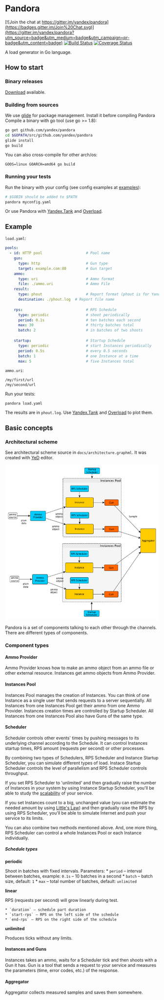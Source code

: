# Pandora

[![Join the chat at https://gitter.im/yandex/pandora](https://badges.gitter.im/Join%20Chat.svg)](https://gitter.im/yandex/pandora?utm_source=badge&utm_medium=badge&utm_campaign=pr-badge&utm_content=badge)
[![Build Status](https://travis-ci.org/yandex/pandora.svg)](https://travis-ci.org/yandex/pandora)
[![Coverage Status](https://coveralls.io/repos/yandex/pandora/badge.svg?branch=master&service=github)](https://coveralls.io/github/yandex/pandora?branch=master)

A load generator in Go language.

## How to start

### Binary releases
[Download](https://github.com/yandex/pandora/releases) available.

### Building from sources
We use [glide](https://glide.sh) for package management. Install it before compiling Pandora
Compile a binary with go tool (use go >= 1.8):
```bash
go get github.com/yandex/pandora
cd $GOPATH/src/github.com/yandex/pandora
glide install
go build
```

You can also cross-compile for other arch/os:
```
GOOS=linux GOARCH=amd64 go build
```

### Running your tests
Run the binary with your config (see config examples at [examples](https://github.com/yandex/pandora/tree/master/cli/config)):

```bash
# $GOBIN should be added to $PATH
pandora myconfig.yaml
```

Or use Pandora with [Yandex.Tank](http://yandextank.readthedocs.org/en/latest/configuration.html#pandora) and
[Overload](https://overload.yandex.net).


## Example

`load.yaml`:

```yaml
pools:
  - id: HTTP pool                    # Pool name
    gun:
      type: http                     # Gun type
      target: example.com:80         # Gun target
    ammo:
      type: uri                      # Ammo format                        
      file: ./ammo.uri               # Ammo File
    result:
      type: phout                    # Report format (phout is for Yandex.Tank)
      destination: ./phout.log  # Report file name

    rps:                             # RPS Schedule
      type: periodic                 # shoot periodically
      period: 0.1s                   # ten batches each second
      max: 30                        # thirty batches total
      batch: 2                       # in batches of two shoots

    startup:                         # Startup Schedule
      type: periodic                 # start Instances periodically
      period: 0.5s                   # every 0.5 seconds
      batch: 1                       # one Instance at a time
      max: 5                         # five Instances total
```

`ammo.uri`:

```
/my/first/url
/my/second/url
```

Run your tests:

```
pandora load.yaml
```

The results are in `phout.log`. Use [Yandex.Tank](http://yandextank.readthedocs.io/en/latest/core_and_modules.html#pandora)
and [Overload](https://overload.yandex.net) to plot them.

## Basic concepts

### Architectural scheme

See architectural scheme source in ```docs/architecture.graphml```. It was created with
[YeD](https://www.yworks.com/en/products/yfiles/yed/) editor.

![Architectural scheme](/docs/architecture.png)

Pandora is a set of components talking to each other through the channels. There are different types of components.

### Component types

#### Ammo Provider

Ammo Provider knows how to make an ammo object from an ammo file or other external resource. Instances get ammo objects
from Ammo Provider.

#### Instances Pool

Instances Pool manages the creation of Instances. You can think of one Instance as a single user that sends requests to
a server sequentially. All Instances from one Instances Pool get their ammo from one Ammo Provider. Instances creation
times are controlled by Startup Scheduler. All Instances from one Instances Pool also have Guns of the same type.

#### Scheduler

Scheduler controls other events' times by pushing messages to its underlying channel according to the Schedule.
It can control Instances startup times, RPS amount (requests per second) or other processes.

By combining two types of Schedulers, RPS Scheduler and Instance Startup Scheduler, you can simulate different types of load.
Instace Startup Scheduler controls the level of parallelism and RPS Scheduler controls throughput.

If you set RPS Scheduler to 'unlimited' and then gradually raise the number of Instances in your system by using Instance
Startup Scheduler, you'll be able to study the [scalability](http://www.perfdynamics.com/Manifesto/USLscalability.html)
of your service. 

If you set Instances count to a big, unchanged value (you can estimate the needed amount by using
[Little's Law](https://en.wikipedia.org/wiki/Little%27s_law)) and then gradually raise the RPS by using RPS Scheduler,
you'll be able to simulate Internet and push your service to its limits.

You can also combine two methods mentioned above. And, one more thing, RPS Scheduler can control a whole Instances Pool or
each Instance individually.

##### Schedule types

**periodic**

Shoot in batches with fixed intervals. Parameters:
    * `period` – interval between batches, example: `0.1s` – 10 batches in a second
    * `batch` – batch size, default: `1`
    * `max` – total number of batches, default: `unlimited`
    
**linear**

RPS (requests per second) will grow linearly during test.

    * `duration` – schedule part duration
    * `start-rps` – RPS on the left side of the schedule
    * `end-rps` – RPS on the right side of the schedule
    
**unlimited**

Produces ticks without any limits.

#### Instances and Guns
Instances takes an ammo, waits for a Scheduler tick and then shoots with a Gun it has. Gun is a tool that sends
a request to your service and measures the parameters (time, error codes, etc.) of the response.

#### Aggregator
Aggregator collects measured samples and saves them somewhere.
